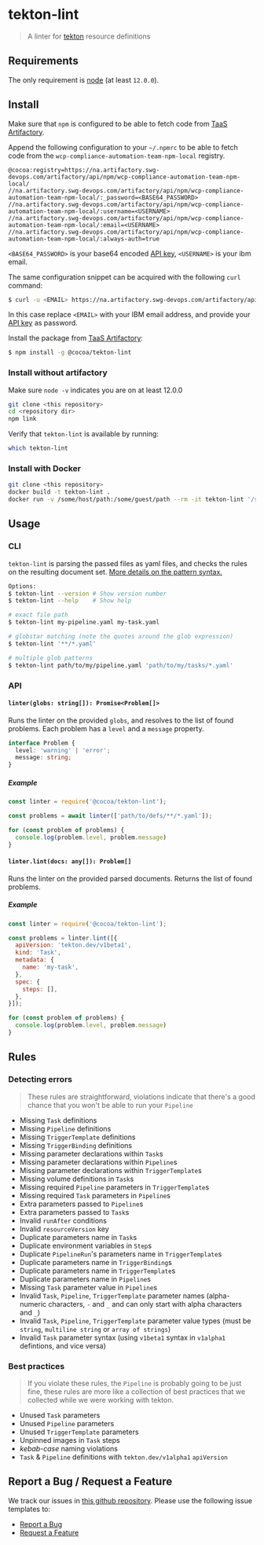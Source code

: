 # tekton-lint

> A linter for [tekton] resource definitions

## Requirements

The only requirement is [node] (at least `12.0.0`).

## Install

Make sure that `npm` is configured to be able to fetch code from [TaaS Artifactory][taas].

Append the following configuration to your `~/.npmrc` to be able to fetch code from the `wcp-compliance-automation-team-npm-local` registry.

```
@cocoa:registry=https://na.artifactory.swg-devops.com/artifactory/api/npm/wcp-compliance-automation-team-npm-local/
//na.artifactory.swg-devops.com/artifactory/api/npm/wcp-compliance-automation-team-npm-local/:_password=<BASE64_PASSWORD>
//na.artifactory.swg-devops.com/artifactory/api/npm/wcp-compliance-automation-team-npm-local/:username=<USERNAME>
//na.artifactory.swg-devops.com/artifactory/api/npm/wcp-compliance-automation-team-npm-local/:email=<USERNAME>
//na.artifactory.swg-devops.com/artifactory/api/npm/wcp-compliance-automation-team-npm-local/:always-auth=true
```

`<BASE64_PASSWORD>` is your base64 encoded [API key][taas-api], `<USERNAME>` is your ibm email.

The same configuration snippet can be acquired with the following `curl` command:

```sh
$ curl -u <EMAIL> https://na.artifactory.swg-devops.com/artifactory/api/npm/wcp-compliance-automation-team-npm-local/auth/cocoa
```

In this case replace `<EMAIL>` with your IBM email address, and provide your [API key][taas-api] as password.

Install the package from [TaaS Artifactory][taas]:

```sh
$ npm install -g @cocoa/tekton-lint
```

### Install without artifactory

Make sure `node -v` indicates you are on at least 12.0.0

```sh
git clone <this repository>
cd <repository dir>
npm link
```

Verify that `tekton-lint` is available by running:
```sh
which tekton-lint
```

### Install with Docker

```sh
git clone <this repository>
docker build -t tekton-lint .
docker run -v /some/host/path:/some/guest/path --rm -it tekton-lint '/some/guest/path/*.yaml'
```

## Usage

### CLI

`tekton-lint` is parsing the passed files as yaml files, and checks the rules
on the resulting document set. [More details on the pattern syntax.][pattern]

```sh
Options:
$ tekton-lint --version # Show version number
$ tekton-lint --help    # Show help

# exact file path
$ tekton-lint my-pipeline.yaml my-task.yaml

# globstar matching (note the quotes around the glob expression)
$ tekton-lint '**/*.yaml'

# multiple glob patterns
$ tekton-lint path/to/my/pipeline.yaml 'path/to/my/tasks/*.yaml'
```

### API

#### `linter(globs: string[]): Promise<Problem[]>`

Runs the linter on the provided `globs`, and resolves to the list of found problems.
Each problem has a `level` and a `message` property.

```ts
interface Problem {
  level: 'warning' | 'error';
  message: string;
}
```

##### Example

```js
const linter = require('@cocoa/tekton-lint');

const problems = await linter(['path/to/defs/**/*.yaml']);

for (const problem of problems) {
  console.log(problem.level, problem.message)
}
```

#### `linter.lint(docs: any[]): Problem[]`

Runs the linter on the provided parsed documents. Returns the list of found problems.

##### Example

```js
const linter = require('@cocoa/tekton-lint');

const problems = linter.lint([{
  apiVersion: 'tekton.dev/v1beta1',
  kind: 'Task',
  metadata: {
    name: 'my-task',
  },
  spec: {
    steps: [],
  },
}]);

for (const problem of problems) {
  console.log(problem.level, problem.message)
}
```

## Rules

### Detecting errors

> These rules are straightforward, violations indicate that there's a good
> chance that you won't be able to run your `Pipeline`

- Missing `Task` definitions
- Missing `Pipeline` definitions
- Missing `TriggerTemplate` definitions
- Missing `TriggerBinding` definitions
- Missing parameter declarations within `Task`s
- Missing parameter declarations within `Pipeline`s
- Missing parameter declarations within `TriggerTemplate`s
- Missing volume definitions in `Task`s
- Missing required `Pipeline` parameters in `TriggerTemplate`s
- Missing required `Task` parameters in `Pipeline`s
- Extra parameters passed to `Pipeline`s
- Extra parameters passed to `Task`s
- Invalid `runAfter` conditions
- Invalid `resourceVersion` key
- Duplicate parameters name in `Task`s
- Duplicate environment variables in `Step`s
- Duplicate `PipelineRun`'s parameters name in `TriggerTemplate`s
- Duplicate parameters name in `TriggerBinding`s
- Duplicate parameters name in `TriggerTemplate`s
- Duplicate parameters name in `Pipeline`s
- Missing `Task` parameter value in `Pipeline`s
- Invalid `Task`, `Pipeline`, `TriggerTemplate` parameter names (alpha-numeric characters, `-` and `_` and can only start with alpha characters and `_`)
- Invalid `Task`, `Pipeline`, `TriggerTemplate` parameter value types (must be `string`, `multiline string` or `array of strings`)
- Invalid `Task` parameter syntax (using `v1beta1` syntax in `v1alpha1` defintions, and vice versa)

### Best practices

> If you violate these rules, the `Pipeline` is probably going to be just fine,
> these rules are more like a collection of best practices that we collected
> while we were working with tekton.

- Unused `Task` parameters
- Unused `Pipeline` parameters
- Unused `TriggerTemplate` parameters
- Unpinned images in `Task` steps
- _kebab-case_ naming violations
- `Task` & `Pipeline` definitions with `tekton.dev/v1alpha1` `apiVersion`

[tekton]: https://tekton.dev
[node]: https://nodejs.org
[pattern]: https://github.com/mrmlnc/fast-glob#pattern-syntax
[taas]: https://na.artifactory.swg-devops.com/artifactory/webapp/#/home
[taas-api]: https://na.artifactory.swg-devops.com/artifactory/webapp/#/profile

## Report a Bug / Request a Feature

We track our issues in [this github repository](https://github.ibm.com/cocoa/board).
Please use the following issue templates to:
- [Report a Bug](https://github.ibm.com/cocoa/board/issues/new?template=bug.md)
- [Request a Feature](https://github.ibm.com/cocoa/board/issues/new?template=feature.md)
